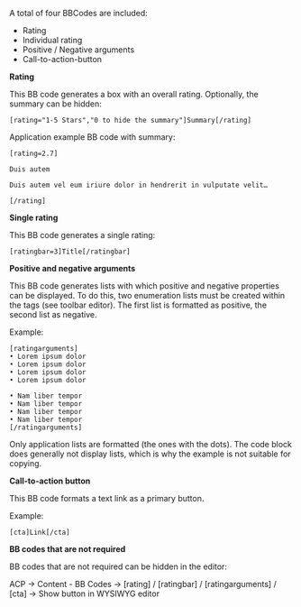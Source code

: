 A total of four BBCodes are included:

- Rating
- Individual rating
- Positive / Negative arguments
- Call-to-action-button


**Rating**

This BB code generates a box with an overall rating. Optionally, the summary can be hidden:

`[rating="1-5 Stars","0 to hide the summary"]Summary[/rating]`

Application example BB code with summary:

```
[rating=2.7]

Duis autem

Duis autem vel eum iriure dolor in hendrerit in vulputate velit…

[/rating]
```


**Single rating**

This BB code generates a single rating:

`[ratingbar=3]Title[/ratingbar]`


**Positive and negative arguments**

This BB code generates lists with which positive and negative properties can be displayed. To do this, two enumeration lists must be created within the tags (see toolbar editor). The first list is formatted as positive, the second list as negative.

Example:

```
[ratingarguments]
• Lorem ipsum dolor
• Lorem ipsum dolor
• Lorem ipsum dolor
• Lorem ipsum dolor

• Nam liber tempor
• Nam liber tempor
• Nam liber tempor
• Nam liber tempor
[/ratingarguments]
```

Only application lists are formatted (the ones with the dots). The code block does generally not display lists, which is why the example is not suitable for copying.


**Call-to-action button**

This BB code formats a text link as a primary button.

Example:

`[cta]Link[/cta]`


**BB codes that are not required**

BB codes that are not required can be hidden in the editor:

ACP -> Content - BB Codes -> [rating] / [ratingbar] / [ratingarguments] / [cta] -> Show button in WYSIWYG editor